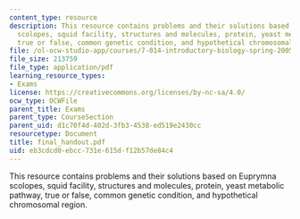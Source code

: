 ```yaml
---
content_type: resource
description: This resource contains problems and their solutions based on Euprymna
  scolopes, squid facility, structures and molecules, protein, yeast metabolic pathway,
  true or false, common genetic condition, and hypothetical chromosomal region.
file: /ol-ocw-studio-app/courses/7-014-introductory-biology-spring-2005/eb3cdcd0ebcc731e615df12b57de84c4_final_handout.pdf
file_size: 213759
file_type: application/pdf
learning_resource_types:
- Exams
license: https://creativecommons.org/licenses/by-nc-sa/4.0/
ocw_type: OCWFile
parent_title: Exams
parent_type: CourseSection
parent_uid: d1c70f4d-402d-3fb3-4538-ed519e2430cc
resourcetype: Document
title: final_handout.pdf
uid: eb3cdcd0-ebcc-731e-615d-f12b57de84c4
---
```

This resource contains problems and their solutions based on Euprymna scolopes, squid facility, structures and molecules, protein, yeast metabolic pathway, true or false, common genetic condition, and hypothetical chromosomal region.